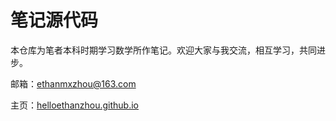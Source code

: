 # 笔记源代码

本仓库为笔者本科时期学习数学所作笔记。欢迎大家与我交流，相互学习，共同进步。

邮箱：ethanmxzhou@163.com

主页：[helloethanzhou.github.io](https://helloethanzhou.github.io/)



